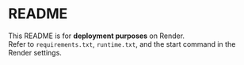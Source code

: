 # README

This README is for **deployment purposes** on Render.  
Refer to `requirements.txt`, `runtime.txt`, and the start command in the Render settings.  
